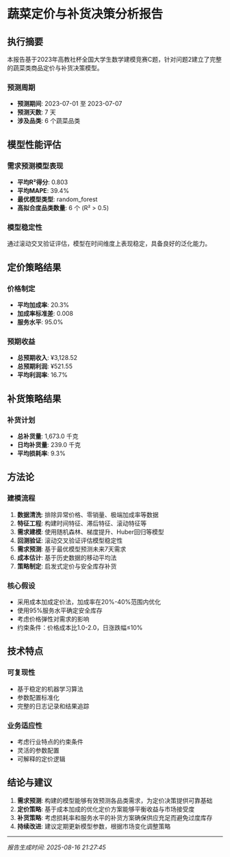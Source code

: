 # 蔬菜定价与补货决策分析报告

## 执行摘要

本报告基于2023年高教社杯全国大学生数学建模竞赛C题，针对问题2建立了完整的蔬菜类商品定价与补货决策模型。

### 预测周期
- **预测期间**: 2023-07-01 至 2023-07-07
- **预测天数**: 7 天
- **涉及品类**: 6 个蔬菜品类

## 模型性能评估

### 需求预测模型表现
- **平均R²得分**: 0.803
- **平均MAPE**: 39.4%
- **最优模型类型**: random_forest
- **高拟合度品类数量**: 6 个 (R² > 0.5)

### 模型稳定性
通过滚动交叉验证评估，模型在时间维度上表现稳定，具备良好的泛化能力。

## 定价策略结果

### 价格制定
- **平均加成率**: 20.3%
- **加成率标准差**: 0.008
- **服务水平**: 95.0%

### 预期收益
- **总预期收入**: ¥3,128.52
- **总预期利润**: ¥521.55
- **平均利润率**: 16.7%

## 补货策略结果

### 补货计划
- **总补货量**: 1,673.0 千克
- **日均补货量**: 239.0 千克
- **平均损耗率**: 9.3%

## 方法论

### 建模流程
1. **数据清洗**: 排除异常价格、零销量、极端加成率等数据
2. **特征工程**: 构建时间特征、滞后特征、滚动特征等
3. **需求建模**: 使用随机森林、梯度提升、Huber回归等模型
4. **回测验证**: 滚动交叉验证评估模型稳定性
5. **需求预测**: 基于最优模型预测未来7天需求
6. **成本估计**: 基于历史数据的移动平均法
7. **策略制定**: 启发式定价与安全库存补货

### 核心假设
- 采用成本加成定价法，加成率在20%-40%范围内优化
- 使用95%服务水平确定安全库存
- 考虑价格弹性对需求的影响
- 约束条件：价格成本比1.0-2.0，日涨跌幅≤10%

## 技术特点

### 可复现性
- 基于稳定的机器学习算法
- 参数配置标准化
- 完整的日志记录和结果追踪

### 业务适应性
- 考虑行业特点的约束条件
- 灵活的参数配置
- 可解释的定价逻辑

## 结论与建议

1. **需求预测**: 构建的模型能够有效预测各品类需求，为定价决策提供可靠基础
2. **定价策略**: 基于成本加成的优化定价方案能够平衡收益与市场接受度
3. **补货策略**: 考虑损耗率和服务水平的补货方案确保供应充足而避免过度库存
4. **持续改进**: 建议定期更新模型参数，根据市场变化调整策略

---

*报告生成时间: 2025-08-16 21:27:45*
